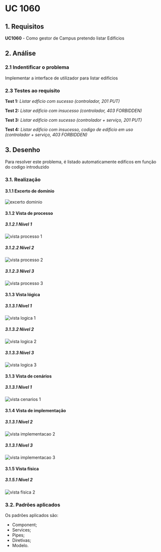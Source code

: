 # UC 1060

## 1. Requisitos

**UC1060** -  Como gestor de Campus pretendo listar Edifícios

## 2. Análise

### 2.1 Indentificar o problema

Implementar a interface de utilizador para listar edificios

### 2.3 Testes ao requisito

**Test 1:** *Listar edficio com sucesso (controlador, 201 PUT)*

**Test 2:** *Listar edificio com insucesso (controlador, 403 FORBIDDEN)*

**Test 3:** *Listar edificio com sucesso (controlador + serviço, 201 PUT)*

**Test 4:** *Listar edificio com insucesso, codigo de edificio em uso (controlador + serviço, 403 FORBIDDEN)*

## 3. Desenho

Para resolver este problema, é listado automaticamente edificos em função do codigo introduzido

### 3.1. Realização

#### 3.1.1 Excerto de domínio

![excerto dominio](ed1060.svg "ed_160.svg")

#### 3.1.2 Vista de processo

##### 3.1.2.1 Nível 1

![vista processo 1](../UC1060/Nivel%201/vp1.svg "Vista processos - nível 1")

##### 3.1.2.2 Nível 2

![vista processo 2](../UC1060/Nivel%202/vp2.svg "Vista processos - nível 2")

##### 3.1.2.3 Nível 3

![vista processo 3](../UC1060/Nivel%203/vp3.svg "Vista processos - nível 3")

#### 3.1.3 Vista lógica

##### 3.1.3.1 Nível 1

![vista logica 1](/docs/logical_view/level1/vl1.svg "Vista lógica - nível 1")

##### 3.1.3.2 Nível 2

![vista logica 2](/docs/logical_view/level2/vl2.svg "Vista lógica - nível 2")

##### 3.1.3.3 Nível 3

![vista logica 3](/docs/logical_view/level3/vl3.svg "Vista lógica - nível 3")

#### 3.1.3 Vista de cenários

##### 3.1.3.1 Nível 1

![vista cenarios 1](../../../scenario_view/level1/sv1.svg "Vista de cenários - nível 1")

#### 3.1.4 Vista de implementação

##### 3.1.3.1 Nível 2

![vista implementacao 2](/docs/implementation_view/iv2.svg "Vista implementação - nível 2")

##### 3.1.3.1 Nível 3

![vista implementacao 3](/docs/implementation_view/iv3.svg "Vista implementação - nível 3")

#### 3.1.5 Vista física

##### 3.1.5.1 Nível 2

![vista física 2](/docs/physical_view/level2/vf2.svg "Vista física - nível 2")

### 3.2. Padrões aplicados

Os padrões aplicados são:

- Component;
- Services;
- Pipes;
- Diretivas;
- Modelo.
